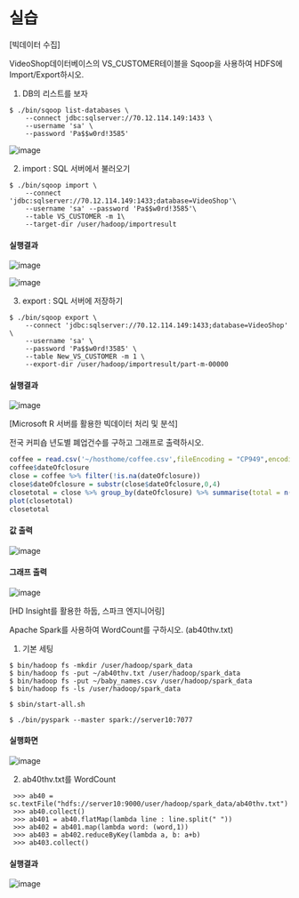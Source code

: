 # 실습

[빅데이터 수집]

VideoShop데이터베이스의 VS_CUSTOMER테이블을 Sqoop을 사용하여 HDFS에 Import/Export하시오.  

1. DB의 리스트를 보자

```
$ ./bin/sqoop list-databases \
	--connect jdbc:sqlserver://70.12.114.149:1433 \
	--username 'sa' \
    --password 'Pa$$w0rd!3585'
```

![image](https://user-images.githubusercontent.com/46669509/55297543-16f20a00-5462-11e9-9a5c-afc7d70d6359.png)



2. import : SQL 서버에서 불러오기

```
$ ./bin/sqoop import \
	--connect 'jdbc:sqlserver://70.12.114.149:1433;database=VideoShop'\
    --username 'sa' --password 'Pa$$w0rd!3585'\
    --table VS_CUSTOMER -m 1\
    --target-dir /user/hadoop/importresult
```

#### 실행결과

![image](https://user-images.githubusercontent.com/46669509/55311573-40c92200-549e-11e9-88a5-4ebb270564cd.png)

![image](https://user-images.githubusercontent.com/46669509/55311613-5b030000-549e-11e9-9d52-021d7fb4d26a.png)

3.  export : SQL 서버에 저장하기

```
$ ./bin/sqoop export \
	--connect 'jdbc:sqlserver://70.12.114.149:1433;database=VideoShop' \
	--username 'sa' \
	--password 'Pa$$w0rd!3585' \
    --table New_VS_CUSTOMER -m 1 \
    --export-dir /user/hadoop/importresult/part-m-00000
```

#### 실행결과

![image](https://user-images.githubusercontent.com/46669509/55312031-73bfe580-549f-11e9-8761-8fc2e8221462.png)



[Microsoft R 서버를 활용한 빅데이터 처리 및 분석] 

전국 커피숍 년도별 폐업건수를 구하고 그래프로 출력하시오.  

```R
coffee = read.csv('~/hosthome/coffee.csv',fileEncoding = "CP949",encoding = "UTF-8")
coffee$dateOfclosure
close = coffee %>% filter(!is.na(dateOfclosure))
close$dateOfclosure = substr(close$dateOfclosure,0,4)
closetotal = close %>% group_by(dateOfclosure) %>% summarise(total = n())
plot(closetotal)
closetotal
```

#### 값 출력

![image](https://user-images.githubusercontent.com/46669509/55306051-b8428580-548d-11e9-814d-a67772dd7a3c.png)

#### 그래프 출력

![image](https://user-images.githubusercontent.com/46669509/55306034-a6f97900-548d-11e9-8a88-dc10ef607d52.png)



[HD Insight를 활용한 하둡, 스파크 엔지니어링] 

Apache Spark를 사용하여 WordCount를 구하시오. (ab40thv.txt)

1. 기본 세팅

```
$ bin/hadoop fs -mkdir /user/hadoop/spark_data
$ bin/hadoop fs -put ~/ab40thv.txt /user/hadoop/spark_data
$ bin/hadoop fs -put ~/baby_names.csv /user/hadoop/spark_data
$ bin/hadoop fs -ls /user/hadoop/spark_data

$ sbin/start-all.sh

$ ./bin/pyspark --master spark://server10:7077  
```

#### 실행화면

![image](https://user-images.githubusercontent.com/46669509/55312198-da450380-549f-11e9-94e3-9de0cdd4bf7f.png)



2. ab40thv.txt를 WordCount

```
 >>> ab40 = sc.textFile("hdfs://server10:9000/user/hadoop/spark_data/ab40thv.txt")
 >>> ab40.collect()
 >>> ab401 = ab40.flatMap(lambda line : line.split(" "))
 >>> ab402 = ab401.map(lambda word: (word,1))
 >>> ab403 = ab402.reduceByKey(lambda a, b: a+b)
 >>> ab403.collect()
```

#### 실행결과

![image](https://user-images.githubusercontent.com/46669509/55312174-c9948d80-549f-11e9-980f-982905a68a79.png)